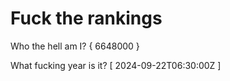 # Fuck the rankings

Who the hell am I?
{ 6648000 }

What fucking year is it?
[ 2024-09-22T06:30:00Z ]
